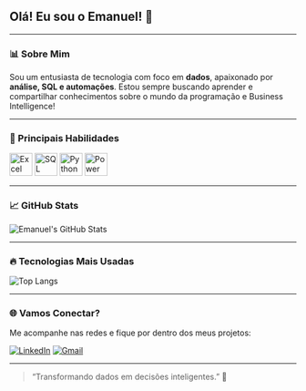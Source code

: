 ## Olá! Eu sou o Emanuel! 👋

---

### 📊 Sobre Mim

Sou um entusiasta de tecnologia com foco em **dados**, apaixonado por **análise, SQL e automações**. Estou sempre buscando aprender e compartilhar conhecimentos sobre o mundo da programação e Business Intelligence!

---

### 🧠 Principais Habilidades

<p align="left">
  <img src="https://img.icons8.com/color/48/microsoft-excel-2019.png" alt="Excel" height="40"/>
  <img src="https://logowik.com/content/uploads/images/azure-sql-database6354.jpg" alt="SQL" height="40"/>
  <img src="https://img.icons8.com/color/48/python--v1.png" alt="Python" height="40"/>
  <img src="https://store-images.s-microsoft.com/image/apps.8409.14405452487353876.a6612b1c-3bfc-46da-ad7e-0dd83b65757d.69df8840-e52b-4609-9202-6f2c5f92aea1" alt="Power BI" height="40"/>
</p>

---

### 📈 GitHub Stats

![Emanuel's GitHub Stats](https://github-readme-stats.vercel.app/api?username=Emanuel71&show_icons=true&theme=radical)

---

### 🔥 Tecnologias Mais Usadas

![Top Langs](https://github-readme-stats.vercel.app/api/top-langs/?username=Emanuel71&layout=compact&theme=radical)

---

### 🌐 Vamos Conectar?

Me acompanhe nas redes e fique por dentro dos meus projetos:

[![LinkedIn](https://img.shields.io/badge/LinkedIn-0077B5?style=for-the-badge&logo=linkedin&logoColor=white)](https://www.linkedin.com/in/emanuel-cesar)
[![Gmail](https://img.shields.io/badge/Gmail-D14836?style=for-the-badge&logo=gmail&logoColor=white)](mailto:emanuelcesar026@gmail.com)

---

> “Transformando dados em decisões inteligentes.” 🚀
